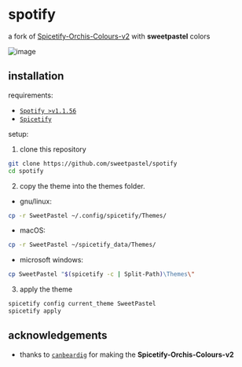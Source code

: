 # spotify

a fork of [Spicetify-Orchis-Colours-v2](https://github.com/canbeardig/Spicetify-Orchis-Colours-v2) with **sweetpastel** colors

![image](https://user-images.githubusercontent.com/65948476/183907349-a1c2ac69-abb9-4d77-9098-61bcaa56dee6.png)

## installation

requirements:

- [``Spotify >v1.1.56``](https://www.spotify.com/us/download/)
- [``Spicetify``](https://spicetify.app)

setup:
 
1. clone this repository

  ```sh
  git clone https://github.com/sweetpastel/spotify
  cd spotify
  ```
  
2. copy the theme into the themes folder. 
  
  - gnu/linux: 
  
  ```sh
  cp -r SweetPastel ~/.config/spicetify/Themes/
  ```

  - macOS:

  ```sh
  cp -r SweetPastel ~/spicetify_data/Themes/
  ```
  
  - microsoft windows: 
  
  ```sh
  cp SweetPastel "$(spicetify -c | Split-Path)\Themes\"
  ```

3. apply the theme

  ```sh
  spicetify config current_theme SweetPastel
  spicetify apply
  ```
  
  ## acknowledgements
  
  - thanks to [``canbeardig``](https://github.com/canbeardig) for making the **Spicetify-Orchis-Colours-v2**
